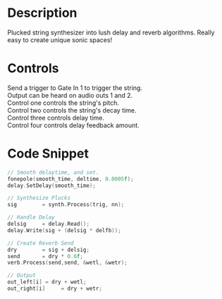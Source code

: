 # Description
Plucked string synthesizer into lush delay and reverb algorithms.
Really easy to create unique sonic spaces!

# Controls
Send a trigger to Gate In 1 to trigger the string.  
Output can be heard on audio outs 1 and 2.  
Control one controls the string's pitch.  
Control two controls the string's decay time.  
Control three controls delay time.  
Control four controls delay feedback amount.

# Code Snippet
```cpp
// Smooth delaytime, and set.
fonepole(smooth_time, deltime, 0.0005f);
delay.SetDelay(smooth_time);

// Synthesize Plucks
sig        = synth.Process(trig, nn);

// Handle Delay
delsig     = delay.Read();
delay.Write(sig + (delsig * delfb));

// Create Reverb Send
dry        = sig + delsig;
send       = dry * 0.6f;
verb.Process(send,send, &wetl, &wetr);

// Output 
out_left[i] = dry + wetl;
out_right[i]     = dry + wetr;
```
